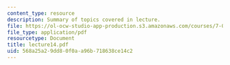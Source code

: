 ```yaml
---
content_type: resource
description: Summary of topics covered in lecture.
file: https://ol-ocw-studio-app-production.s3.amazonaws.com/courses/7-03-genetics-fall-2004/568a25a29dd80f0aa96b718638ce14c2_lecture14.pdf
file_type: application/pdf
resourcetype: Document
title: lecture14.pdf
uid: 568a25a2-9dd8-0f0a-a96b-718638ce14c2
---
```

